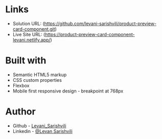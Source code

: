 # Links

- Solution URL: (https://github.com/levani-sarishvili/product-preview-card-component.git)
- Live Site URL: (https://product-preview-card-component-levani.netlify.app/)

# Built with

- Semantic HTML5 markup
- CSS custom properties
- Flexbox
- Mobile first responsive design - breakpoint at 768px

# Author

- Github - [Levani_Sarishvili](https://github.com/levani-sarishvili)
- Linkedin - [@Levan Sarishvili](https://www.linkedin.com/in/levan-sarishvili-b87245b1/)
